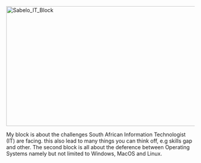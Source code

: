 
<img src="https://socialify.git.ci/juniorSarh/Sabelo_IT_Block/image?language=1&owner=1&name=1&stargazers=1&theme=Light" alt="Sabelo_IT_Block" width="640" height="320" />

My block is about the challenges South African Information Technologist (IT) are facing. this also lead to many things you can think off, e.g skills gap and other.
The second block is all about the deference between Operating Systems namely but not limited to Windows, MacOS and Linux.


